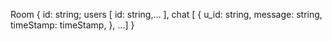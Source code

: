 Room {
    id: string;
    users [
        id: string,...
    ],
    chat [
    {
    u_id: string,
    message: string,
    timeStamp: timeStamp,
    }, ...]
}